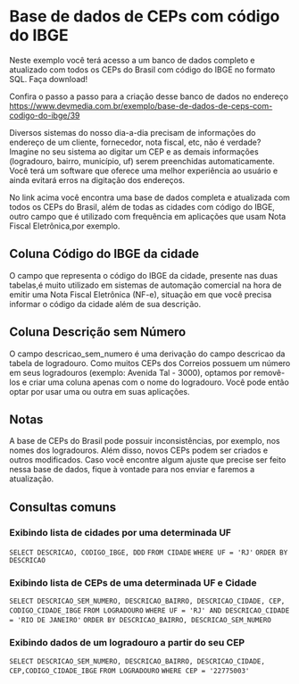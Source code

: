 # Base de dados de CEPs com código do IBGE

Neste exemplo você terá acesso a um banco de dados completo e atualizado com todos os CEPs do Brasil com código do IBGE no formato SQL. Faça download! 

Confira o passo a passo para a criação desse banco de dados no endereço https://www.devmedia.com.br/exemplo/base-de-dados-de-ceps-com-codigo-do-ibge/39

Diversos sistemas do nosso dia-a-dia precisam de informações do endereço de um cliente, fornecedor, nota fiscal, etc, não é verdade? Imagine no seu sistema ao digitar um CEP e as demais informações (logradouro, bairro, município, uf) serem preenchidas automaticamente. Você terá um software que oferece uma melhor experiência ao usuário e ainda evitará erros na digitação dos endereços.

No link acima você encontra uma base de dados completa e atualizada com todos os CEPs do Brasil, além de todas as cidades com código do IBGE, outro campo que é utilizado com frequência em aplicações que usam Nota Fiscal Eletrônica,por exemplo.

## Coluna Código do IBGE da cidade
O campo que representa o código do IBGE da cidade, presente nas duas tabelas,é muito utilizado em sistemas de automação comercial na hora de emitir uma Nota Fiscal Eletrônica (NF-e), situação em que você precisa informar o código da cidade além de sua descrição.

## Coluna Descrição sem Número
O campo descricao_sem_numero é uma derivação do campo descricao da tabela de logradouro. Como muitos CEPs dos Correios possuem um número em seus logradouros (exemplo: Avenida Tal - 3000), optamos por removê-los e criar uma coluna apenas com o nome do logradouro. Você pode então optar por usar uma ou outra em suas aplicações.

## Notas

A base de CEPs do Brasil pode possuir inconsistências, por exemplo, nos nomes dos logradouros. Além disso, novos CEPs podem ser criados e outros modificados. Caso você encontre algum ajuste que precise ser feito nessa base de dados, fique à vontade para nos enviar e faremos a atualização.

## Consultas comuns

### Exibindo lista de cidades por uma determinada UF

```SELECT DESCRICAO, CODIGO_IBGE, DDD```
```FROM CIDADE```
```WHERE UF = 'RJ'```
```ORDER BY DESCRICAO```

### Exibindo lista de CEPs de uma determinada UF e Cidade

```SELECT DESCRICAO_SEM_NUMERO, DESCRICAO_BAIRRO, DESCRICAO_CIDADE, CEP, CODIGO_CIDADE_IBGE```
```FROM LOGRADOURO```
```WHERE UF = 'RJ' AND DESCRICAO_CIDADE = 'RIO DE JANEIRO'```
```ORDER BY DESCRICAO_BAIRRO, DESCRICAO_SEM_NUMERO```

### Exibindo dados de um logradouro a partir do seu CEP

```SELECT DESCRICAO_SEM_NUMERO, DESCRICAO_BAIRRO, DESCRICAO_CIDADE, CEP,CODIGO_CIDADE_IBGE```
```FROM LOGRADOURO```
```WHERE CEP = '22775003'```